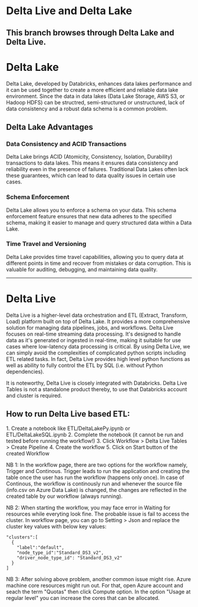# Delta Live and Delta Lake

This branch browses through Delta Lake and Delta Live.
---------------------------------------------------------------------
<h1>Delta Lake</h1>
Delta Lake, developed by Databricks, enhances data lakes performance and it can be used together to create a more efficient and reliable data lake environment. Since the data in data lakes (Data Lake Storage, AWS S3, or Hadoop HDFS) can be structred, semi-structured or unstructured, lack of data consistency and a robust data schema is a common problem. 

<h2>Delta Lake Advantages</h2>
<h3>Data Consistency and ACID Transactions</h3>
Delta Lake brings ACID (Atomicity, Consistency, Isolation, Durability) transactions to data lakes. This means it ensures data consistency and reliability even in the presence of failures. Traditional Data Lakes often lack these guarantees, which can lead to data quality issues in certain use cases.

<h3>Schema Enforcement</h3>
Delta Lake allows you to enforce a schema on your data. This schema enforcement feature ensures that new data adheres to the specified schema, making it easier to manage and query structured data within a Data Lake.

<h3>Time Travel and Versioning</h3>
Delta Lake provides time travel capabilities, allowing you to query data at different points in time and recover from mistakes or data corruption. This is valuable for auditing, debugging, and maintaining data quality.

<hr>
<h1>Delta Live</h1>
Delta Live is a higher-level data orchestration and ETL (Extract, Transform, Load) platform built on top of Delta Lake. It provides a more comprehensive solution for managing data pipelines, jobs, and workflows.
Delta Live focuses on real-time streaming data processing. It's designed to handle data as it's generated or ingested in real-time, making it suitable for use cases where low-latency data processing is critical. By using Delta Live, we can simply avoid the complexities of complicated python scripts including ETL related tasks. In fact, Delta Live provides high level python functions as well as ability to fully control the ETL by SQL (i.e. without Python dependencies). 

It is noteworthy, Delta Live is closely integrated with Databricks. Delta Live Tables is not a standalone product thereby, to use that Databricks account and cluster is required.

<h2>How to run Delta Live based ETL:</h2>
1. Create a notebook like ETL/DeltaLakePy.ipynb or ETL/DeltaLakeSQL.ipynb
2. Complete the notebook (it cannot be run and tested before running the workflow!)
3. Click Workflow > Delta Live Tables > Create Pipeline
4. Create the workflow
5. Click on Start button of the created Workflow

NB 1: In the workflow page, there are two options for the workflow namely, Trigger and Continous. Trigger leads to run the application and creating the table once the user has run the workflow (happens only once). In case of Continous, the workflow is continously run and whenever the source file (info.csv on Azure Data Lake) is changed, the changes are reflected in the created table by our workflow (always running).

NB 2: When starting the workflow, you may face error in Waiting for resources while everyting look fine. The probable issue is fail to access the cluster. In workflow page, you can go to Setting > Json and replace the cluster key values with below key values:

```
"clusters":[
  {
    "label":"default",
    "node_type_id":"Standard_DS3_v2",
    "driver_node_type_id": "Standard_DS3_v2"
  }
]
```

NB 3: After solving above problem, another common issue might rise. Azure machine core resources might run out. For that, open Azure account and seach the term "Quotas" then click Compute option. In the option "Usage at regular level" you can increase the cores that can be allocated.   

